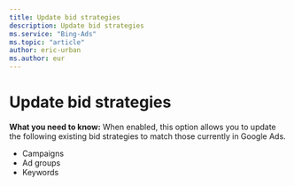 ```yaml
---
title: Update bid strategies
description: Update bid strategies
ms.service: "Bing-Ads"
ms.topic: "article"
author: eric-urban
ms.author: eur
---
```


# Update bid strategies

**What you need to know:** When enabled, this option allows you to update the following existing bid strategies to match those currently in Google Ads.

- Campaigns
- Ad groups
- Keywords


